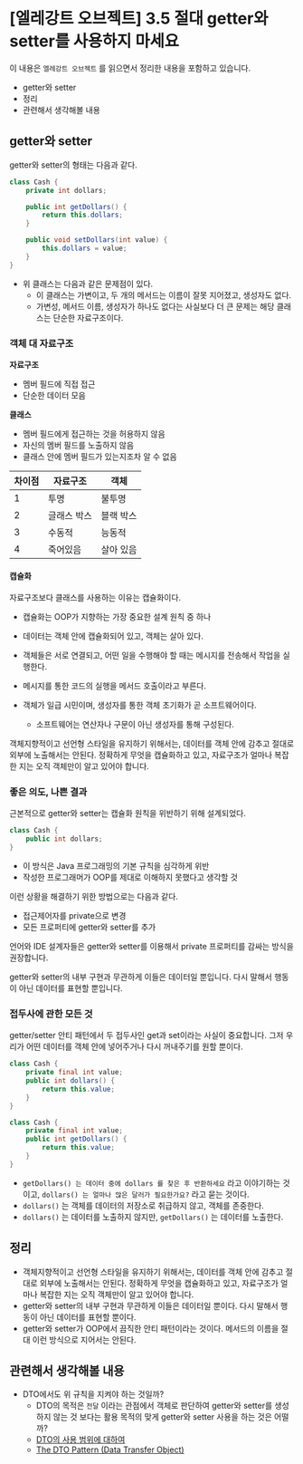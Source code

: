 # [엘레강트 오브젝트] 3.5 절대 getter와 setter를 사용하지 마세요

이 내용은 `엘레강트 오브젝트` 를 읽으면서 정리한 내용을 포함하고 있습니다.

- getter와 setter
- 정리
- 관련해서 생각해볼 내용



## getter와 setter

getter와 setter의 형태는 다음과 같다.

```java
class Cash {
    private int dollars;

    public int getDollars() {
        return this.dollars;
    }

    public void setDollars(int value) {
        this.dollars = value;
    }
}
```

- 위 클래스는 다음과 같은 문제점이 있다.
  - 이 클래스는 가변이고, 두 개의 메서드는 이름이 잘못 지어졌고, 생성자도 없다.
  - 가변성, 메서드 이름, 생성자가 하나도 없다는 사실보다 더 큰 문제는 해당 클래스는 단순한 자료구조이다.




### 객체 대 자료구조

**자료구조**

- 멤버 필드에 직접 접근
- 단순한 데이터 모음



**클래스**

- 멤버 필드에게 접근하는 것을 허용하지 않음
- 자신의 멤버 필드를 노출하지 않음
- 클래스 안에 멤버 필드가 있는지조차 알 수 없음



| 차이점 |  자료구조  |   객체   |
|------|----------|---------|
|   1  |    투명   |  불투명   | 
|   2  | 글래스 박스 | 블랙 박스 | 
|   3  |   수동적   |  능동적  |
|   4  |  죽어있음  | 살아 있음  | 



#### 캡슐화

자료구조보다 클래스를 사용하는 이유는 캡슐화이다.

- 캡슐화는 OOP가 지향하는 가장 중요한 설계 원칙 중 하나

- 데이터는 객체 안에 캡슐화되어 있고, 객체는 살아 있다.

- 객체들은 서로 연결되고, 어떤 일을 수행해야 할 때는 메시지를 전송해서 작업을 실행한다.
- 메시지를 통한 코드의 실행을 메서드 호출이라고 부른다.

- 객체가 일급 시민이며, 생성자를 통한 객체 초기화가 곧 소프트웨어이다.
  - 소프트웨어는 연산자나 구문이 아닌 생성자를 통해 구성된다.



객체지향적이고 선언형 스타일을 유지하기 위해서는, 데이터를 객체 안에 감추고 절대로 외부에 노출해서는 안된다. 정확하게 무엇을 캡슐화하고 있고, 자료구조가 얼마나 복잡한 지는 오직 객체만이 알고 있어야 합니다.



### 좋은 의도, 나쁜 결과

근본적으로 getter와 setter는 캡슐화 원칙을 위반하기 위해 설계되었다.

```java
class Cash {
    public int dollars;
}
```

- 이 방식은 Java 프로그래밍의 기본 규칙을 심각하게 위반
- 작성한 프로그래머가 OOP를 제대로 이해하지 못했다고 생각할 것



이런 상황을 해결하기 위한 방법으로는 다음과 같다.

- 접근제어자를 private으로 변경 
- 모든 프로퍼티에 getter와 setter를 추가

언어와 IDE 설계자들은 getter와 setter를 이용해서 private 프로퍼티를 감싸는 방식을 권장합니다.

getter와 setter의 내부 구현과 무관하게 이들은 데이터일 뿐입니다. 다시 말해서 행동이 아닌 데이터를 표현할 뿐입니다.



### 접두사에 관한 모든 것

getter/setter 안티 패턴에서 두 접두사인 get과 set이라는 사실이 중요합니다. 그저 우리가 어떤 데이터를 객체 안에 넣어주거나 다시 꺼내주기를 원할 뿐이다.

```java
class Cash {
    private final int value;
    public int dollars() {
        return this.value;
    }
}
```

```java
class Cash {
    private final int value;
    public int getDollars() {
        return this.value;
    }
}
```

- `getDollars() 는 데이터 중에 dollars 를 찾은 후 반환하세요` 라고 이야기하는 것이고, `dollars() 는 얼마나 많은 달러가 필요한가요?` 라고 묻는 것이다.
- `dollars()` 는 객체를 데이터의 저장소로 취급하지 않고, 객체를 존중한다.
- `dollars()` 는 데이터를 노출하지 않지만, `getDollars()` 는 데이터를 노출한다.



## 정리

- 객체지향적이고 선언형 스타일을 유지하기 위해서는, 데이터를 객체 안에 감추고 절대로 외부에 노출해서는 안된다. 정확하게 무엇을 캡슐화하고 있고, 자료구조가 얼마나 복잡한 지는 오직 객체만이 알고 있어야 합니다.
- getter와 setter의 내부 구현과 무관하게 이들은 데이터일 뿐이다. 다시 말해서 행동이 아닌 데이터를 표현할 뿐이다.
- getter와 setter가 OOP에서 끔직한 안티 패턴이라는 것이다. 메서드의 이름을 절대 이런 방식으로 지어서는 안된다.



## 관련해서 생각해볼 내용



- DTO에서도 위 규칙을 지켜야 하는 것일까?
  -  DTO의 목적은 `전달` 이라는 관점에서 객체로 판단하여 getter와 setter를 생성하지 않는 것 보다는 활용 목적의 맞게 getter와 setter 사용을 하는 것은 어떨까?
  - [DTO의 사용 범위에 대하여](https://tecoble.techcourse.co.kr/post/2021-04-25-dto-layer-scope/)
  - [The DTO Pattern (Data Transfer Object)](https://www.baeldung.com/java-dto-pattern)
